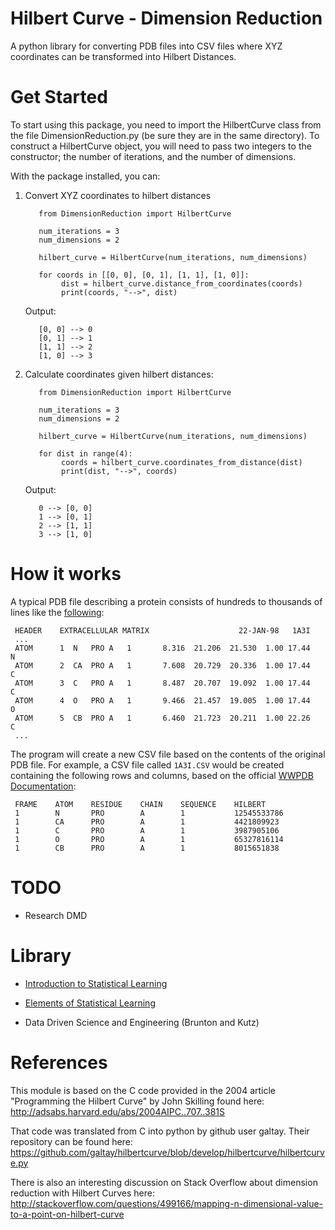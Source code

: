 # Hilbert Curve - Dimension Reduction
A python library for converting PDB files into CSV files where XYZ coordinates can be transformed into Hilbert Distances.

# Get Started

To start using this package, you need to import the HilbertCurve class from the file DimensionReduction.py (be sure they are in the same directory). To construct a HilbertCurve object, you will need to pass two integers to the constructor; the number of iterations, and the number of dimensions.

With the package installed, you can:
1. Convert XYZ coordinates to hilbert distances

          from DimensionReduction import HilbertCurve

          num_iterations = 3
          num_dimensions = 2
          
          hilbert_curve = HilbertCurve(num_iterations, num_dimensions)

          for coords in [[0, 0], [0, 1], [1, 1], [1, 0]]:
               dist = hilbert_curve.distance_from_coordinates(coords)
               print(coords, "-->", dist)

     Output:

          [0, 0] --> 0
          [0, 1] --> 1
          [1, 1] --> 2
          [1, 0] --> 3

2. Calculate coordinates given hilbert distances:

          from DimensionReduction import HilbertCurve

          num_iterations = 3
          num_dimensions = 2

          hilbert_curve = HilbertCurve(num_iterations, num_dimensions)

          for dist in range(4):
               coords = hilbert_curve.coordinates_from_distance(dist)
               print(dist, "-->", coords)

     Output:

          0 --> [0, 0]
          1 --> [0, 1]
          2 --> [1, 1]
          3 --> [1, 0]

# How it works
A typical PDB file describing a protein consists of hundreds to thousands of lines like the [following](https://en.wikipedia.org/wiki/Protein_Data_Bank_(file_format)):

     HEADER    EXTRACELLULAR MATRIX                    22-JAN-98   1A3I
     ...
     ATOM      1  N   PRO A   1       8.316  21.206  21.530  1.00 17.44           N
     ATOM      2  CA  PRO A   1       7.608  20.729  20.336  1.00 17.44           C
     ATOM      3  C   PRO A   1       8.487  20.707  19.092  1.00 17.44           C
     ATOM      4  O   PRO A   1       9.466  21.457  19.005  1.00 17.44           O
     ATOM      5  CB  PRO A   1       6.460  21.723  20.211  1.00 22.26           C
     ...

The program will create a new CSV file based on the contents of the original PDB file. For example, a CSV file called ```1A3I.CSV``` would be created containing the following rows and columns, based on the official [WWPDB Documentation](http://www.wwpdb.org/documentation/file-format-content/format33/sect9.html#ATOM):

     FRAME    ATOM    RESIDUE    CHAIN    SEQUENCE    HILBERT
     1        N       PRO        A        1           12545533786
     1        CA      PRO        A        1           4421809923
     1        C       PRO        A        1           3987905106
     1        O       PRO        A        1           65327816114
     1        CB      PRO        A        1           8015651838

# TODO

- Research DMD

# Library

- [Introduction to Statistical Learning](http://faculty.marshall.usc.edu/gareth-james/ISL/ISLR%20Seventh%20Printing.pdf)

- [Elements of Statistical Learning](https://web.stanford.edu/~hastie/Papers/ESLII.pdf)

- Data Driven Science and Engineering (Brunton and Kutz)

# References

This module is based on the C code provided in the 2004 article "Programming the Hilbert Curve" by John Skilling found here: http://adsabs.harvard.edu/abs/2004AIPC..707..381S

That code was translated from C into python by github user galtay. Their repository can be found here: https://github.com/galtay/hilbertcurve/blob/develop/hilbertcurve/hilbertcurve.py

There is also an interesting discussion on Stack Overflow about dimension reduction with Hilbert Curves
here: http://stackoverflow.com/questions/499166/mapping-n-dimensional-value-to-a-point-on-hilbert-curve
